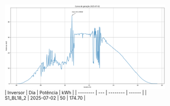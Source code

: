 ![My Image](02_07_2025-S1_BL18_2.png)
| Inversor | Dia | Potência | kWh    |
| -------- | --- | -------- | ------ |
| S1_BL18_2       | 2025-07-02  | 50       | 174.70 |